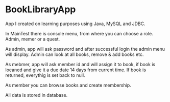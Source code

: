 # BookLibraryApp
 App I created on learning purposes using Java, MySQL and JDBC.
 
 In MainTest there is console menu, from where you can choose a role. Admin, memer or a quest.
 
 As admin, app will ask password and after successful login the admin menu will display. Admin can look at all books, remove & add books etc.
 
 As mebmer, app will ask member id and will assign it to book, if book is loeaned and give it a due date 14 days from current time. 
 If book is returned, everythig is set back to null.
 
 As member you can browse books and create membership.
 
 All data is stored in database.
